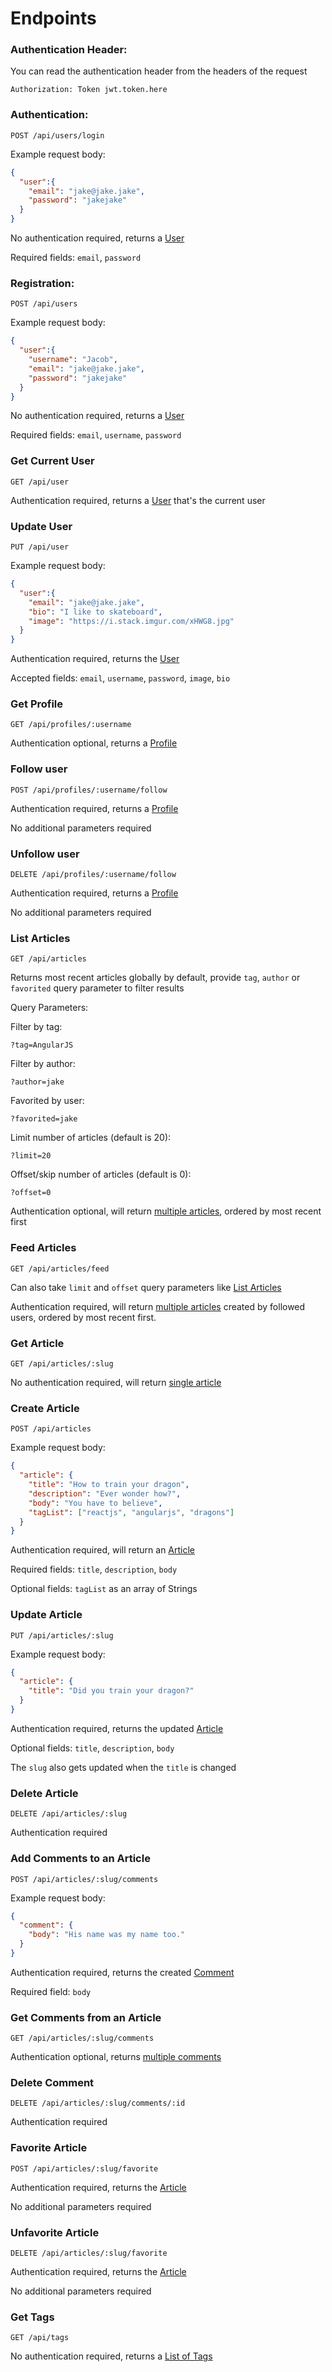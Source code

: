 # Endpoints

### Authentication Header:

You can read the authentication header from the headers of the request

`Authorization: Token jwt.token.here`


### Authentication:

`POST /api/users/login`

Example request body:
```JSON
{
  "user":{
    "email": "jake@jake.jake",
    "password": "jakejake"
  }
}
```

No authentication required, returns a [User](/specs/backend-specs/api-response-format.md#users-for-authentication)

Required fields: `email`, `password`


### Registration:

`POST /api/users`

Example request body:
```JSON
{
  "user":{
    "username": "Jacob",
    "email": "jake@jake.jake",
    "password": "jakejake"
  }
}
```

No authentication required, returns a [User](/specs/backend-specs/api-response-format.md#users-for-authentication)

Required fields: `email`, `username`, `password`



### Get Current User

`GET /api/user`

Authentication required, returns a [User](/specs/backend-specs/api-response-format.md#users-for-authentication) that's the current user



### Update User

`PUT /api/user`

Example request body:
```JSON
{
  "user":{
    "email": "jake@jake.jake",
    "bio": "I like to skateboard",
    "image": "https://i.stack.imgur.com/xHWG8.jpg"
  }
}
```

Authentication required, returns the [User](/specs/backend-specs/api-response-format.md#users-for-authentication)


Accepted fields: `email`, `username`, `password`, `image`, `bio`



### Get Profile

`GET /api/profiles/:username`

Authentication optional, returns a [Profile](/specs/backend-specs/api-response-format.md#profile)



### Follow user

`POST /api/profiles/:username/follow`

Authentication required, returns a [Profile](/specs/backend-specs/api-response-format.md#profile)

No additional parameters required



### Unfollow user

`DELETE /api/profiles/:username/follow`

Authentication required, returns a [Profile](/specs/backend-specs/api-response-format.md#profile)

No additional parameters required



### List Articles

`GET /api/articles`

Returns most recent articles globally by default, provide `tag`, `author` or `favorited` query parameter to filter results

Query Parameters:

Filter by tag:

`?tag=AngularJS`

Filter by author:

`?author=jake`

Favorited by user:

`?favorited=jake`

Limit number of articles (default is 20):

`?limit=20`

Offset/skip number of articles (default is 0):

`?offset=0`

Authentication optional, will return [multiple articles](/specs/backend-specs/api-response-format.md#multiple-articles), ordered by most recent first



### Feed Articles

`GET /api/articles/feed`

Can also take `limit` and `offset` query parameters like [List Articles](/specs/backend-specs/api-response-format.md#list-articles)

Authentication required, will return [multiple articles](/specs/backend-specs/api-response-format.md#multiple-articles) created by followed users, ordered by most recent first.


### Get Article

`GET /api/articles/:slug`

No authentication required, will return [single article](/specs/backend-specs/api-response-format.md#single-article)

### Create Article

`POST /api/articles`

Example request body:

```JSON
{
  "article": {
    "title": "How to train your dragon",
    "description": "Ever wonder how?",
    "body": "You have to believe",
    "tagList": ["reactjs", "angularjs", "dragons"]
  }
}
```

Authentication required, will return an [Article](/specs/backend-specs/api-response-format.md#single-article)

Required fields: `title`, `description`, `body`

Optional fields: `tagList` as an array of Strings



### Update Article

`PUT /api/articles/:slug`

Example request body:

```JSON
{
  "article": {
    "title": "Did you train your dragon?"
  }
}
```

Authentication required, returns the updated [Article](/specs/backend-specs/api-response-format.md#single-article)

Optional fields: `title`, `description`, `body`

The `slug` also gets updated when the `title` is changed


### Delete Article

`DELETE /api/articles/:slug`

Authentication required



### Add Comments to an Article

`POST /api/articles/:slug/comments`

Example request body:

```JSON
{
  "comment": {
    "body": "His name was my name too."
  }
}
```

Authentication required, returns the created [Comment](/specs/backend-specs/api-response-format.md#single-comment)

Required field: `body`



### Get Comments from an Article

`GET /api/articles/:slug/comments`

Authentication optional, returns [multiple comments](/specs/backend-specs/api-response-format.md#multiple-comments)



### Delete Comment

`DELETE /api/articles/:slug/comments/:id`

Authentication required



### Favorite Article

`POST /api/articles/:slug/favorite`

Authentication required, returns the [Article](/specs/backend-specs/api-response-format.md#single-article)

No additional parameters required



### Unfavorite Article

`DELETE /api/articles/:slug/favorite`

Authentication required, returns the [Article](/specs/backend-specs/api-response-format.md#single-article)

No additional parameters required



### Get Tags

`GET /api/tags`

No authentication required, returns a [List of Tags](/specs/backend-specs/api-response-format.md#list-of-tags)
